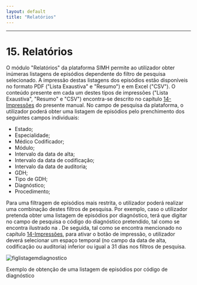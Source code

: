 ```yaml
---
layout: default
title: "Relatórios"
---
```



---
<div id="relatorios"></div>

# 15. Relatórios

O módulo "Relatórios" da plataforma SIMH permite ao utilizador obter inúmeras listagens de episódios dependente do filtro de pesquisa selecionado. A impressão destas listagens dos episódios estão disponíveis no formato PDF ("Lista Exaustiva" e "Resumo") e em Excel ("CSV"). O conteúdo presente em cada um destes tipos de impressões ("Lista Exaustiva", "Resumo" e "CSV") encontra-se descrito no capítulo [14-Impressões](#impressoes) do presente manual.
No campo de pesquisa da plataforma, o utilizador poderá obter uma listagem de episódios pelo prenchimento dos seguintes campos individuais: 

* Estado;
* Especialidade;
* Médico Codificador; 
* Módulo;
* Intervalo da data de alta;
* Intervalo da data de codificação; 
* Intervalo da data de auditoria;
* GDH;
* Tipo de GDH; 
* Diagnóstico;
* Procedimento;


Para uma filtragem de episódios mais restrita, o utilizador poderá realizar uma combinação destes filtros de pesquisa. Por exemplo, caso o utilizador pretenda obter uma listagem de episódios por diagnóstico, terá que digitar no campo de pesquisa o código do diagnóstico pretendido, tal como se encontra ilustrado na [](#figlistagemdiagnostico). De seguida, tal como se encontra mencionado no capítulo [14-Impressões](#impressoes), para ativar o botão de impressão, o utilizador deverá selecionar um espaço temporal (no campo da data de alta, codificação ou auditoria) inferior ou igual a 31 dias nos filtros de pesquisa. 

![figlistagemdiagnostico](img/listagemdiagnostico.png) 

<p class="caption" id="figlistagemdiagnostico">Exemplo de obtenção de uma listagem de episódios por código de diagnóstico</p>




